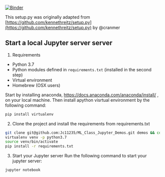 [![Binder](https://mybinder.org/badge.svg)](https://mybinder.org/v2/gh/Jc11235/ML_Class_Jupyter_Demos/master)

This setup.py was originally adapted from [https://github.com/kennethreitz/setup.py](https://github.com/kennethreitz/setup.py) by @cranmer


## Start a local Jupyter server server

1. Requirements

* Python 3.7
* Python modules defined in `requirements.txt` (installed in the second step)
* Virtual environment
* Homebrew (OSX users)

Start by installing anaconda, https://docs.anaconda.com/anaconda/install/ , on your local machine. Then install apython visrtual environment by the following command:

```bash 
pip install virtualenv
```

2. Clone the project and install the requirements from requirements.txt

```bash
git clone git@github.com:Jc11235/ML_Class_Jupyter_Demos.git demos && cd demos
virtualenv venv -p python3.7
source venv/bin/activate
pip install -r requirements.txt
```

3. Start your Jupyter server
Run the following command to start your jupyter server:

```bash
jupyter notebook
```

